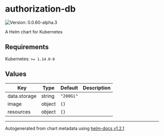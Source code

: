 # authorization-db

![Version: 0.0.60-alpha.3](https://img.shields.io/badge/Version-0.0.60--alpha.3-informational?style=flat-square)

A Helm chart for Kubernetes

## Requirements

Kubernetes: `>= 1.14.0-0`

## Values

| Key | Type | Default | Description |
|-----|------|---------|-------------|
| data.storage | string | `"200Gi"` |  |
| image | object | `{}` |  |
| resources | object | `{}` |  |

----------------------------------------------
Autogenerated from chart metadata using [helm-docs v1.2.1](https://github.com/norwoodj/helm-docs/releases/v1.2.1)
